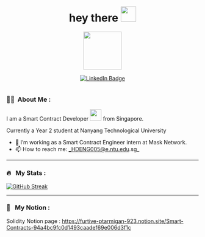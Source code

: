 <h1 align="center">hey there <img src="https://media.giphy.com/media/hvRJCLFzcasrR4ia7z/giphy.gif" width="40"></h1>
<p align="center"><img src="https://media.giphy.com/media/dKc2fBq97S9gIzLX2j/giphy.gif" width="100"/></p>
<p align="center">
<a href="https://www.linkedin.com/in/hanzhi-deng-9a63561ba/"><img src="https://img.shields.io/badge/LinkedIn-blue?style=for-the-badge&logo=linkedin&logoColor=white" alt="LinkedIn Badge"></a>
</p>

<p align="center"><img src="https://komarev.com/ghpvc/?username=HanHanzhi&style=flat-square&color=blue" alt=""></p>


### :woman_technologist: &nbsp;About Me :

I am a Smart Contract Developer <img src="https://media.giphy.com/media/WUlplcMpOCEmTGBtBW/giphy.gif" width="30"> from Singapore. <p>Currently a Year 2 student at Nanyang Technological University</p>


- 🔭 I’m working as a Smart Contract Engineer intern at Mask Network.
- 📫 How to reach me: _HDENG005@e.ntu.edu.sg_

---


### 🔥 &nbsp; My Stats :
[![GitHub Streak](http://github-readme-streak-stats.herokuapp.com?user=HanHanzhi&theme=dark&background=000000)](https://git.io/streak-stats)

---

### 🤔 &nbsp; My Notion : 
Solidity Notion page : https://furtive-ptarmigan-923.notion.site/Smart-Contracts-94a4bc9fc0d1493caadef69e006d3f1c

